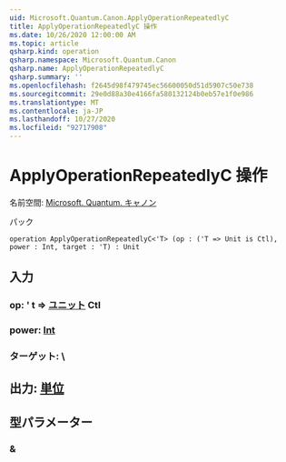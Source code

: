 ```yaml
---
uid: Microsoft.Quantum.Canon.ApplyOperationRepeatedlyC
title: ApplyOperationRepeatedlyC 操作
ms.date: 10/26/2020 12:00:00 AM
ms.topic: article
qsharp.kind: operation
qsharp.namespace: Microsoft.Quantum.Canon
qsharp.name: ApplyOperationRepeatedlyC
qsharp.summary: ''
ms.openlocfilehash: f2645d98f479745ec56600050d51d5907c50e738
ms.sourcegitcommit: 29e0d88a30e4166fa580132124b0eb57e1f0e986
ms.translationtype: MT
ms.contentlocale: ja-JP
ms.lasthandoff: 10/27/2020
ms.locfileid: "92717908"
---
```

# <a name="applyoperationrepeatedlyc-operation"></a>ApplyOperationRepeatedlyC 操作

名前空間: [Microsoft. Quantum. キャノン](xref:Microsoft.Quantum.Canon)

パック [](https://nuget.org/packages/)




```qsharp
operation ApplyOperationRepeatedlyC<'T> (op : ('T => Unit is Ctl), power : Int, target : 'T) : Unit
```


## <a name="input"></a>入力

### <a name="op--t--unit-ctl"></a>op: ' t => [ユニット](xref:microsoft.quantum.lang-ref.unit) Ctl




### <a name="power--int"></a>power: [Int](xref:microsoft.quantum.lang-ref.int)




### <a name="target--t"></a>ターゲット: \





## <a name="output--unit"></a>出力: [単位](xref:microsoft.quantum.lang-ref.unit)



## <a name="type-parameters"></a>型パラメーター

### <a name="t"></a>&

